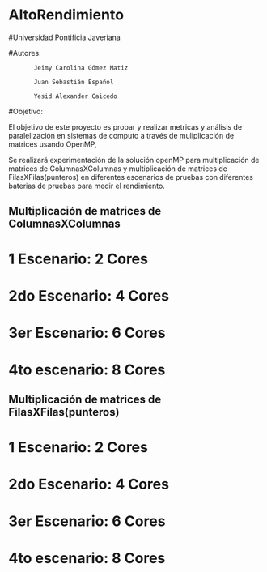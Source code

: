 # AltoRendimiento
#Universidad Pontificia Javeriana

#Autores: 

           Jeimy Carolina Gómez Matiz

           Juan Sebastián Español
           
           Yesid Alexander Caicedo
           

#Objetivo: 


El objetivo de este proyecto es probar y realizar metricas y análisis de paralelización en sistemas de computo a través de muliplicación de matrices usando OpenMP,

Se realizará experimentación de la solución openMP para multiplicación de matrices de ColumnasXColumnas y multiplicación de matrices de FilasXFilas(punteros) en diferentes escenarios de pruebas con diferentes baterias de pruebas  para medir el rendimiento.

## Multiplicación de matrices de ColumnasXColumnas

# 1 Escenario: 2 Cores

# 2do Escenario:  4 Cores

# 3er Escenario: 6 Cores

# 4to escenario: 8 Cores

## Multiplicación de matrices de FilasXFilas(punteros) 

# 1 Escenario: 2 Cores

# 2do Escenario:  4 Cores

# 3er Escenario: 6 Cores

# 4to escenario: 8 Cores
